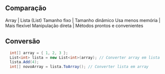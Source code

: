 ## Comparação

Array	                |     Lista (List<T>)
Tamanho fixo	        |     Tamanho dinâmico
Usa menos memória	    |     Mais flexível
Manipulação direta	  |     Métodos prontos e convenientes

## Conversão

```c#
  int[] array = { 1, 2, 3 };
  List<int> lista = new List<int>(array); // Converter array em lista
  lista.Add(4);
  int[] novoArray = lista.ToArray(); // Converter lista em array
```
